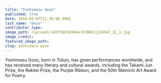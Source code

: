 ```yaml
---
title: "Yoshimasu Gozo"
published: true
date: 2016-03-07T21:36:00.000Z
last_name: "Gozo"
contributor_type:
image_path: /uploads/1457386563044/9780811226042_IL_1.jpg
image_credit:
featured_image_path:
slug: yoshimasu-gozo
---
```


Yoshimasu Gozo, born in Tokyo, has given performances worldwide, and has received many literary and cultural awards, including the Takami Jun Prize, the Rekitei Prize, the Purple Ribbon, and the 50th Mainichi Art Award for Poetry.


